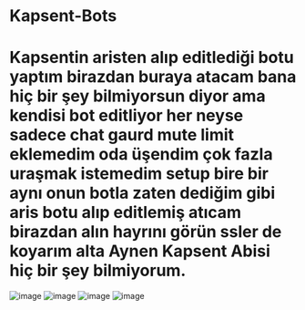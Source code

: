 # Kapsent-Bots

# Kapsentin aristen alıp editlediği botu yaptım birazdan buraya atacam bana hiç bir şey bilmiyorsun diyor ama kendisi bot editliyor her neyse sadece chat gaurd mute limit eklemedim oda üşendim çok fazla uraşmak istemedim setup bire bir aynı onun botla zaten dediğim gibi aris botu alıp editlemiş atıcam birazdan alın hayrını görün ssler de koyarım alta Aynen Kapsent Abisi hiç bir şey bilmiyorum.
![image](https://cdn.discordapp.com/attachments/1001567119344926740/1016679611154841690/setup_configi.png)
![image](https://cdn.discordapp.com/attachments/1001567119344926740/1016506602989305856/config.png)
![image]()
![image](https://cdn.discordapp.com/attachments/1001567119344926740/1016678857056722974/kapsent_log_kurma.png)

